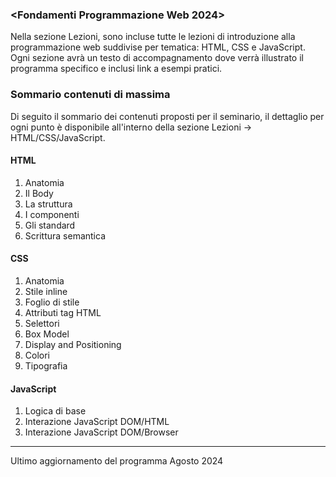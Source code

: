 ### <Fondamenti Programmazione Web 2024>
Nella sezione Lezioni, sono incluse tutte le lezioni di introduzione alla programmazione web suddivise per tematica: HTML, CSS e JavaScript.<br>
Ogni sezione avrà un testo di accompagnamento dove verrà illustrato il programma specifico e inclusi link a esempi pratici.

### Sommario contenuti di massima
Di seguito il sommario dei contenuti proposti per il seminario, il dettaglio per ogni punto è disponibile all'interno della sezione Lezioni -> HTML/CSS/JavaScript.
#### HTML
1. Anatomia
2. Il Body
3. La struttura
4. I componenti
5. Gli standard
6. Scrittura semantica
#### CSS
1. Anatomia
2. Stile inline
3. Foglio di stile
4. Attributi tag HTML
5. Selettori
6. Box Model
7. Display and Positioning
8. Colori
9. Tipografia
#### JavaScript
1. Logica di base
2. Interazione JavaScript DOM/HTML
3. Interazione JavaScript DOM/Browser

----

Ultimo aggiornamento del programma Agosto 2024
